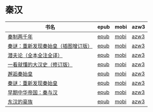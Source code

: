 # 秦汉

| 书名 | epub | mobi | azw3 |
| --- | --- | --- | --- |
| [秦制两千年](http://ct.dalanmei.com/f/31084289-570141563-63a909) | [epub](http://ct.dalanmei.com/f/31084289-570141563-63a909) | [mobi](http://ct.dalanmei.com/f/31084289-570355072-7bd1ee) | [azw3](http://ct.dalanmei.com/f/31084289-571402925-2f0953) |
| [秦谜：重新发现秦始皇（插图增订版）](http://ct.dalanmei.com/f/31084289-569464562-efa382) | [epub](http://ct.dalanmei.com/f/31084289-569464562-efa382) | [mobi](http://ct.dalanmei.com/f/31084289-570251865-d2f5dd) | [azw3](http://ct.dalanmei.com/f/31084289-571411320-dc8c33) |
| [潜夫论（全本全注全译）](http://ct.dalanmei.com/f/31084289-571701697-6a7b6e) | [epub](http://ct.dalanmei.com/f/31084289-571701697-6a7b6e) | [mobi](http://ct.dalanmei.com/f/31084289-572115807-313476) | [azw3](http://ct.dalanmei.com/f/31084289-572141554-fa9917) |
| [一看就懂的大汉史（修订版）](http://ct.dalanmei.com/f/31084289-571669860-98ff95) | [epub](http://ct.dalanmei.com/f/31084289-571669860-98ff95) | [mobi](http://ct.dalanmei.com/f/31084289-572116446-63789e) | [azw3](http://ct.dalanmei.com/f/31084289-572175963-cedb4c) |
| [邂逅秦始皇](http://ct.dalanmei.com/f/31084289-571639148-9f7418) | [epub](http://ct.dalanmei.com/f/31084289-571639148-9f7418) | [mobi](http://ct.dalanmei.com/f/31084289-572120699-7282dd) | [azw3](http://ct.dalanmei.com/f/31084289-572181307-b2e60e) |
| [秦谜：重新发现秦始皇](http://ct.dalanmei.com/f/31084289-571512671-514cb2) | [epub](http://ct.dalanmei.com/f/31084289-571512671-514cb2) | [mobi](http://ct.dalanmei.com/f/31084289-571776683-bfe9dc) | [azw3](http://ct.dalanmei.com/f/31084289-571876265-503b0b) |
| [早期中华帝国：秦与汉](None) | [epub](None) | [mobi](None) | [azw3](None) |
| [东汉的豪族](http://ct.dalanmei.com/f/31084289-571453767-8645cb) | [epub](http://ct.dalanmei.com/f/31084289-571453767-8645cb) | [mobi](http://ct.dalanmei.com/f/31084289-571787331-34a1f5) | [azw3](http://ct.dalanmei.com/f/31084289-571887267-f798c1) |
